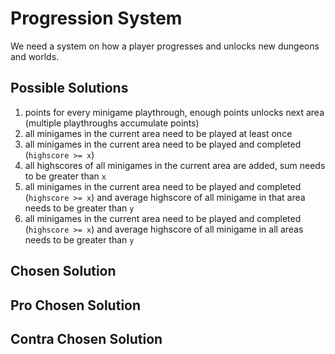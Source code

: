 # Progression System

We need a system on how a player progresses and unlocks new dungeons and worlds.

## Possible Solutions

1. points for every minigame playthrough, enough points unlocks next area (multiple playthroughs accumulate points)
2. all minigames in the current area need to be played at least once
3. all minigames in the current area need to be played and completed (`highscore >= x`)
4. all highscores of all minigames in the current area are added, sum needs to be greater than `x`
5. all minigames in the current area need to be played and completed (`highscore >= x`) and average highscore of all minigame in that area needs to be greater than `y`
6. all minigames in the current area need to be played and completed (`highscore >= x`) and average highscore of all minigame in all areas needs to be greater than `y`

## Chosen Solution

## Pro Chosen Solution

## Contra Chosen Solution
